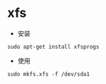 # xfs

- 安装
```shell
sudo apt-get install xfsprogs
```

- 使用
```shell
sudo mkfs.xfs -f /dev/sda1
```
